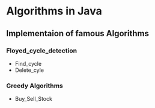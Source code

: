 # Algorithms in Java
## Implementaion of famous Algorithms
### Floyed_cycle_detection
- Find_cycle
- Delete_cyle
### Greedy Algorithms
- Buy_Sell_Stock